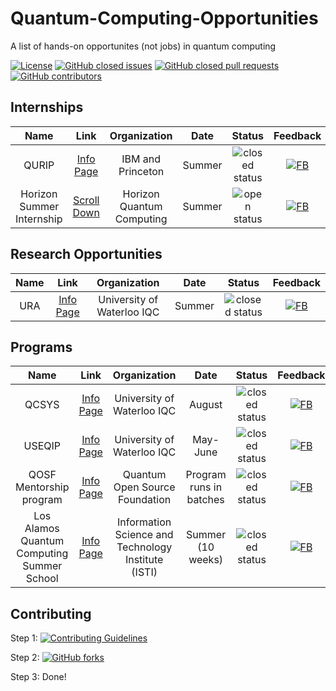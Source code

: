 # Quantum-Computing-Opportunities
A list of hands-on opportunites (not jobs) in quantum computing

[![License](https://img.shields.io/github/license/1ethanhansen/Quantum-Computing-Opportunities?style=flat-square)](master/LICENSE)
[![GitHub closed issues](https://img.shields.io/github/issues-closed-raw/1ethanhansen/Quantum-Computing-Opportunities?style=flat-square)](https://github.com/1ethanhansen/Quantum-Computing-Opportunities/issues)
[![GitHub closed pull requests](https://img.shields.io/github/issues-pr-closed-raw/1ethanhansen/Quantum-Computing-Opportunities?style=flat-square)](https://github.com/1ethanhansen/Quantum-Computing-Opportunities/pulls)
[![GitHub contributors](https://img.shields.io/github/contributors/1ethanhansen/Quantum-Computing-Opportunities?style=flat-square)](https://github.com/1ethanhansen/Quantum-Computing-Opportunities/graphs/contributors)

## Internships
| Name | Link | Organization | Date | Status | Feedback |
| :--: | :--: | :--: | :--: | :--: | :--: |
| QURIP | [Info Page](https://www.ibm.com/quantum-computing/internship/qurip/) | IBM and Princeton| Summer | ![closed status][closed] | [![FB][feedback]](FEEDBACK.md#qurip-ibm) |
| Horizon Summer Internship | [Scroll Down](http://horizonquantum.com/) | Horizon Quantum Computing | Summer | ![open status][open] | [![FB][feedback]](FEEDBACK.md#summer-internship-horizon-quantum-computing) |

## Research Opportunities
| Name | Link | Organization | Date | Status | Feedback |
| :--: | :--: | :--: | :--: | :--: | :--: |
| URA | [Info Page](https://uwaterloo.ca/institute-for-quantum-computing/ura) | University of Waterloo IQC | Summer | ![closed status][closed] | [![FB][feedback]](FEEDBACK.md#ura-university-of-waterloo-iqc) |


## Programs
| Name | Link | Organization | Date | Status | Feedback |
| :--: | :--: | :--: | :--: | :--: | :--: |
| QCSYS | [Info Page](https://uwaterloo.ca/institute-for-quantum-computing/programs/qcsys) | University of Waterloo IQC | August | ![closed status][closed] | [![FB][feedback]](FEEDBACK.md#qcsys-university-of-waterloo-iqc) |
| USEQIP | [Info Page](https://uwaterloo.ca/institute-for-quantum-computing/programs/useqip) | University of Waterloo IQC | May-June | ![closed status][closed] | [![FB][feedback]](FEEDBACK.md#useqip-university-of-waterloo-iqc) |
| QOSF Mentorship program | [Info Page](https://qosf.org/qc_mentorship/) | Quantum Open Source Foundation | Program runs in batches | ![closed status][closed] | [![FB][feedback]](FEEDBACK.md#qosf-mentorship-program) |
| Los Alamos Quantum Computing Summer School| [Info Page](https://www.lanl.gov/projects/national-security-education-center/information-science-technology/summer-schools/quantumcomputing/index.php) | Information Science and Technology Institute (ISTI) | Summer (10 weeks) | ![closed status][closed] | [![FB][feedback]](FEEDBACK.md#los-alamos-quantum-computing-summer-school) |

## Contributing

Step 1: [![Contributing Guidelines](https://img.shields.io/badge/contribute-read%20the%20guidelines!-informational?style=flat-square)](master/CONTRIBUTING.md)

Step 2: [![GitHub forks](https://img.shields.io/github/forks/1ethanhansen/Quantum-Computing-Opportunities?label=Fork&style=social)](https://github.com/1ethanhansen/Quantum-Computing-Opportunities/fork)

Step 3: Done!

[open]: https://img.shields.io/badge/status-open-brightgreen?style=flat-square
[closed]: https://img.shields.io/badge/status-closed-red?style=flat-square
[feedback]: https://img.shields.io/badge/feedback-here!-informational?style=flat-square
